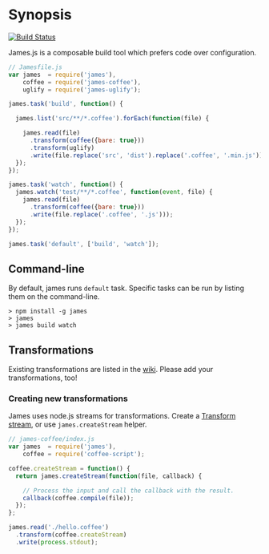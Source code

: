 # Synopsis

[![Build Status](https://travis-ci.org/leonidas/james.js.png?branch=master)](https://travis-ci.org/leonidas/james.js)

James.js is a composable build tool which prefers code over configuration.

```javascript
// Jamesfile.js
var james  = require('james'),
    coffee = require('james-coffee'),
    uglify = require('james-uglify');

james.task('build', function() {

  james.list('src/**/*.coffee').forEach(function(file) {

    james.read(file)
      .transform(coffee({bare: true}))
      .transform(uglify)
      .write(file.replace('src', 'dist').replace('.coffee', '.min.js'));
  });
});

james.task('watch', function() {
  james.watch('test/**/*.coffee', function(event, file) {
    james.read(file)
      .transform(coffee({bare: true}))
      .write(file.replace('.coffee', '.js')));
  });
});

james.task('default', ['build', 'watch']);
```

## Command-line

By default, james runs `default` task. Specific tasks can be run by listing them on the command-line.

```
> npm install -g james
> james
> james build watch
```

## Transformations

Existing transformations are listed in the [wiki](https://github.com/leonidas/james.js/wiki). Please add your transformations, too!

### Creating new transformations

James uses node.js streams for transformations.
Create a [Transform stream](http://nodejs.org/api/stream.html#stream_class_stream_transform),
or use `james.createStream` helper.

```javascript
// james-coffee/index.js
var james  = require('james'),
    coffee = require('coffee-script');

coffee.createStream = function() {
  return james.createStream(function(file, callback) {

    // Process the input and call the callback with the result.
    callback(coffee.compile(file));
  });
};

james.read('./hello.coffee')
  .transform(coffee.createStream)
  .write(process.stdout);
```
